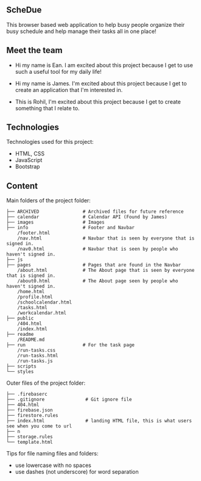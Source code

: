 ## ScheDue
This browser based web application to help busy people organize their busy schedule and help manage their tasks all in one place!
<!-- * [General info](#general-info)
* [Technologies](#technologies)
* [Contents](#content) -->

## Meet the team
* Hi my name is Ean. I am excited about this project because I get to use such a useful tool for my daily life!

* Hi my name is James. I'm excited about this project because I get to create an application that I'm interested in.

* This is Rohil, I'm excited about this project because I get to create something that I relate to.

## Technologies
Technologies used for this project:
* HTML, CSS
* JavaScript
* Bootstrap 
	
## Content
Main folders of the project folder:

```
├── ARCHIVED                # Archived files for future reference
├── calendar                # Calendar API (Found by James)
├── images                  # Images
├── info                    # Footer and Navbar
    /footer.html
    /nav.html               # Navbar that is seen by everyone that is signed in.
    /nav0.html              # Navbar that is seen by people who haven't signed in.
├── js                      
├── pages                   # Pages that are found in the Navbar
    /about.html             # The About page that is seen by everyone that is signed in.
    /about0.html            # The About page seen by people who haven't signed in.
    /home.html
    /profile.html
    /schoolcalendar.html
    /tasks.html
    /workcalendar.html
├── public
    /404.html
    /index.html
├── readme
    /README.md
├── run                     # For the task page
    /run-tasks.css
    /run-tasks.html
    /run-tasks.js
├── scripts
└── styles

```

Outer files of the project folder:
```
├── .firebaserc
├── .gitignore               # Git ignore file
├── 404.html
├── firebase.json
├── firestore.rules
├── index.html               # landing HTML file, this is what users see when you come to url
├── n
├── storage.rules
└── template.html
```

Tips for file naming files and folders:
* use lowercase with no spaces
* use dashes (not underscore) for word separation

